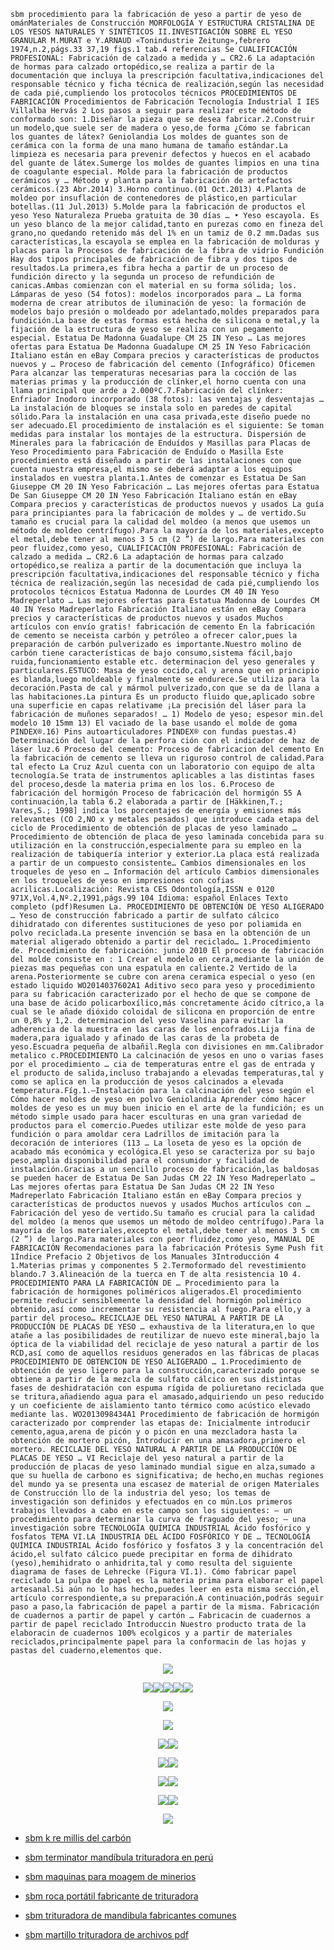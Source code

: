 
```
sbm procedimiento para la fabricación de yeso a partir de yeso de ománMateriales de Construcción MORFOLOGÍA Y ESTRUCTURA CRISTALINA DE LOS YESOS NATURALES Y SINTÉTICOS II.INVESTIGACIÓN SOBRE EL YESO GRANULAR M.MURAT e Y.ARNAUD «Tonindustrie Zeitung»,febrero 1974,n.2,págs.33 37,19 figs.1 tab.4 referencias Se CUALIFICACIÓN PROFESIONAL: Fabricación de calzado a medida y … CR2.6 La adaptación de hormas para calzado ortopédico,se realiza a partir de la documentación que incluya la prescripción facultativa,indicaciones del responsable técnico y ficha técnica de realización,según las necesidad de cada pié,cumpliendo los protocolos técnicos PROCEDIMIENTOS DE FABRICACIÓN Procedimientos de Fabricación Tecnología Industrial I IES Villalba Hervás 2 Los pasos a seguir para realizar este método de conformado son: 1.Diseñar la pieza que se desea fabricar.2.Construir un modelo,que suele ser de madera o yeso,de forma ¿Cómo se fabrican los guantes de látex? Geniolandia Los moldes de guantes son de cerámica con la forma de una mano humana de tamaño estándar.La limpieza es necesaria para prevenir defectos y huecos en el acabado del guante de látex.Sumerge los moldes de guantes limpios en una tina de coagulante especial. Molde para la fabricación de productos cerámicos y … Método y planta para la fabricación de artefactos cerámicos.(23 Abr.2014) 3.Horno continuo.(01 Oct.2013) 4.Planta de moldeo por insuflación de contenedores de plástico,en particular botellas.(11 Jul.2013) 5.Molde para la fabricación de productos el yeso Yeso Naturaleza Prueba gratuita de 30 días … • Yeso escayola. Es un yeso blanco de la mejor calidad,tanto en purezas como en fineza del grano,no quedando retenido más del 1% en un tamiz de 0.2 mm.Dadas sus características,la escayola se emplea en la fabricación de molduras y placas para la Procesos de fabricación de la fibra de vidrio Fundición Hay dos tipos principales de fabricación de fibra y dos tipos de resultados.La primera,es fibra hecha a partir de un proceso de fundición directo y la segunda un proceso de refundición de canicas.Ambas comienzan con el material en su forma sólida; los. Lámparas de yeso (54 fotos): modelos incorporados para … La forma moderna de crear atributos de iluminación de yeso: la formación de modelos bajo presión o moldeado por adelantado,moldes preparados para fundición.La base de estas formas está hecha de silicona o metal,y la fijación de la estructura de yeso se realiza con un pegamento especial. Estatua De Madonna Guadalupe CM 25 IN Yeso … Las mejores ofertas para Estatua De Madonna Guadalupe CM 25 IN Yeso Fabricación Italiano están en eBay Compara precios y características de productos nuevos y … Proceso de fabricación del cemento (Infográfico) Oficemen Para alcanzar las temperaturas necesarias para la cocción de las materias primas y la producción de clínker,el horno cuenta con una llama principal que arde a 2.000ºC.7.Fabricación del clínker: Enfriador Inodoro incorporado (38 fotos): las ventajas y desventajas … La instalación de bloques se instala solo en paredes de capital sólido.Para la instalación en una casa privada,este diseño puede no ser adecuado.El procedimiento de instalación es el siguiente: Se toman medidas para instalar los montajes de la estructura. Dispersión de Minerales para la fabricación de Enduídos y Masillas para Placas de Yeso Procedimiento para Fabricación de Enduído o Masilla Este procedimiento está diseñado a partir de las instalaciones con que cuenta nuestra empresa,el mismo se deberá adaptar a los equipos instalados en vuestra planta.1.Antes de comenzar es Estatua De San Giuseppe CM 20 IN Yeso Fabricación … Las mejores ofertas para Estatua De San Giuseppe CM 20 IN Yeso Fabricación Italiano están en eBay Compara precios y características de productos nuevos y usados La guía para principiantes para la fabricación de moldes y … de vertido.Su tamaño es crucial para la calidad del moldeo (a menos que usemos un método de moldeo centrífugo).Para la mayoría de los materiales,excepto el metal,debe tener al menos 3 5 cm (2 ”) de largo.Para materiales con peor fluidez,como yeso, CUALIFICACIÓN PROFESIONAL: Fabricación de calzado a medida … CR2.6 La adaptación de hormas para calzado ortopédico,se realiza a partir de la documentación que incluya la prescripción facultativa,indicaciones del responsable técnico y ficha técnica de realización,según las necesidad de cada pié,cumpliendo los protocolos técnicos Estatua Madonna de Lourdes CM 40 IN Yeso Madreperlato … Las mejores ofertas para Estatua Madonna de Lourdes CM 40 IN Yeso Madreperlato Fabricación Italiano están en eBay Compara precios y características de productos nuevos y usados Muchos artículos con envío gratis! fabricación de cemento En la fabricación de cemento se neceista carbón y petróleo a ofrecer calor,pues la preparación de carbón pulverizado es importante.Nuestro molino de carbón tiene características de bajo consumo,sistema fácil,bajo ruida,funcionamiento estable etc. determinacion del yeso generales y particulares.ESTUCO: Masa de yeso cocido,cal y arena que en principio es blanda,luego moldeable y finalmente se endurece.Se utiliza para la decoración.Pasta de cal y mármol pulverizado,con que se da de llana a las habitaciones.La pintura Es un producto fluido que,aplicado sobre una superficie en capas relativame ¡La precisión del láser para la fabricación de muñones separados! … 1) Modelo de yeso; espesor min.del modelo 10 15mm 13) El vaciado de la base usando el molde de goma PINDEX®.16) Pins autoarticuladores PINDEX® con fundas puestas.4) Determinación del lugar de la perfora ción con el indicador de haz de láser luz.6 Proceso del cemento: Proceso de fabricacion del cemento En la fabricación de cemento se lleva un riguroso control de calidad.Para tal efecto La Cruz Azul cuenta con un laboratorio con equipo de alta tecnología.Se trata de instrumentos aplicables a las distintas fases del proceso,desde la materia prima en los los. 6.Proceso de fabricación del hormigón Proceso de fabricación del hormigón 55 A continuación,la tabla 6.2 elaborada a partir de [Häkkinen,T.; Vares,S.; 1998] indica los porcentajes de energía y emisiones más relevantes (CO 2,NO x y metales pesados) que introduce cada etapa del ciclo de Procedimiento de obtención de placas de yeso laminado … Procedimiento de obtención de placa de yeso laminada concebida para su utilización en la construcción,especialmente para su empleo en la realización de tabiquería interior y exterior.La placa está realizada a partir de un compuesto consistente… Cambios dimensionales en los troqueles de yeso en … Información del artículo Cambios dimensionales en los troqueles de yeso en impresiones con cofias acrilicas.Localización: Revista CES Odontología,ISSN e 0120 971X,Vol.4,Nº.2,1991,págs.99 104 Idioma: español Enlaces Texto completo (pdf)Resumen La. PROCEDIMIENTO DE OBTENCIÓN DE YESO ALIGERADO … Yeso de construcción fabricado a partir de sulfato cálcico dihidratado con diferentes sustituciones de yeso por poliamida en polvo reciclada.La presente invención se basa en la obtención de un material aligerado obtenido a partir del reciclado… 1.Procedimiento de. Procedimiento de fabricación: junio 2010 El proceso de fabricación del molde consiste en : 1 Crear el modelo en cera,mediante la unión de piezas mas pequeñas con una espatula en caliente.2 Vertido de la arena.Posteriormente se cubre con arena ceramica especial o yeso (en estado liquido WO2014037602A1 Aditivo seco para yeso y procedimiento para su fabricación caracterizado por el hecho de que se compone de una base de ácido policarboxílico,más concretamente ácido cítrico,a la cual se le añade dióxido coloidal de silicona en proporción de entre un 0,8% y 1,2. determinacion del yeso Vaselina para evitar la adherencia de la muestra en las caras de los encofrados.Lija fina de madera,para igualado y afinado de las caras de la probeta de yeso.Escuadra pequeña de albañil.Regla con divisiones en mm.Calibrador metalico c.PROCEDIMIENTO La calcinación de yesos en uno o varias fases por el procedimiento … cia de temperaturas entre el gas de entrada y el producto de salida,incluso trabajando a elevadas temperaturas,tal y como se aplica en la producción de yesos calcinados a elevada temperatura.Fíg.1.—Instalación para la calcinación del yeso según el Cómo hacer moldes de yeso en polvo Geniolandia Aprender cómo hacer moldes de yeso es un muy buen inicio en el arte de la fundición; es un método simple usado para hacer esculturas en una gran variedad de productos para el comercio.Puedes utilizar este molde de yeso para fundición o para amoldar cera Ladrillos de imitación para la decoración de interiores (113 … La loseta de yeso es la opción de acabado más económica y ecológica.El yeso se caracteriza por su bajo peso,amplia disponibilidad para el consumidor y facilidad de instalación.Gracias a un sencillo proceso de fabricación,las baldosas se pueden hacer de Estatua De San Judas CM 22 IN Yeso Madreperlato … Las mejores ofertas para Estatua De San Judas CM 22 IN Yeso Madreperlato Fabricación Italiano están en eBay Compara precios y características de productos nuevos y usados Muchos artículos con … Fabricación del yeso de vertido.Su tamaño es crucial para la calidad del moldeo (a menos que usemos un método de moldeo centrífugo).Para la mayoría de los materiales,excepto el metal,debe tener al menos 3 5 cm (2 ”) de largo.Para materiales con peor fluidez,como yeso, MANUAL DE FABRICACIÓN Recomendaciones para la fabricación Prótesis Syme Push fit 1Índice Prefacio 2 Objetivos de los Manuales 3Introducción 4 1.Materias primas y componentes 5 2.Termoformado del revestimiento blando.7 3.Alineación de la tuerca en T de alta resistencia 10 4. PROCEDIMIENTO PARA LA FABRICACIÓN DE … Procedimiento para la fabricación de hormigones poliméricos aligerados.El procedimiento permite reducir sensiblemente la densidad del hormigón polimérico obtenido,así como incrementar su resistencia al fuego.Para ello,y a partir del proceso… RECICLAJE DEL YESO NATURAL A PARTIR DE LA PRODUCCIÓN DE PLACAS DE YESO … exhaustiva de la literatura,en lo que atañe a las posibilidades de reutilizar de nuevo este mineral,bajo la óptica de la viabilidad del reciclaje de yeso natural a partir de los RCD,así como de aquellos residuos generados en las fábricas de placas PROCEDIMIENTO DE OBTENCION DE YESO ALIGERADO … 1.Procedimiento de obtención de yeso ligero para la construcción,caracterizado porque se obtiene a partir de la mezcla de sulfato cálcico en sus distintas fases de deshidratación con espuma rígida de poliuretano reciclada que se tritura,añadiendo agua para el amasado,adquiriendo un peso reducido y un coeficiente de aislamiento tanto térmico como acústico elevado mediante las. WO2013098434A1 Procedimiento de fabricación de hormigón caracterizado por comprender las etapas de: Inicialmente introducir cemento,agua,arena de picón y o picón en una mezcladora hasta la obtención de mortero picón, Introducir en una amasadora,primero el mortero. RECICLAJE DEL YESO NATURAL A PARTIR DE LA PRODUCCIÓN DE PLACAS DE YESO … VI Reciclaje del yeso natural a partir de la producción de placas de yeso laminado mundial sigue en alza,sumado a que su huella de carbono es significativa; de hecho,en muchas regiones del mundo ya se presenta una escasez de material de origen Materiales de Construcción llo de la industria del yeso; los temas de investigación son definidos y efectuados en co mún.Los primeros trabajos llevados a cabo en este campo son los siguientes: — un procedimiento para determinar la curva de fraguado del yeso; — una investigación sobre TECNOLOGÍA QUÍMICA INDUSTRIAL Ácido fosfórico y fosfatos TEMA VI.LA INDUSTRIA DEL ÁCIDO FOSFÓRICO Y DE … TECNOLOGÍA QUÍMICA INDUSTRIAL Ácido fosfórico y fosfatos 3 y la concentración del ácido,el sulfato cálcico puede precipitar en forma de dihidrato (yeso),hemihidrato o anhidrita,tal y como resulta del siguiente diagrama de fases de Lehrecke (Figura VI.1). Cómo fabricar papel reciclado La pulpa de papel es la materia prima para elaborar el papel artesanal.Si aún no lo has hecho,puedes leer en esta misma sección,el artículo correspondiente,a su preparación.A continuación,podrás seguir paso a paso,la fabricación de papel a partir de la misma. Fabricación de cuadernos a partir de papel y cartón … Fabricacin de cuadernos a partir de papel reciclado Introduccin Nuestro producto trata de la elaboracin de cuadernos 100% ecolgicos y a partir de materiales reciclados,principalmente papel para la conformacin de las hojas y pastas del cuaderno,elementos que. 
```

<div align="center">

<a href="https://es-crusher.shibang-china.com/github&k=sbm+procedimiento+para+la+fabricaci%C3%B3n+de+yeso+a+partir+de+yeso+de+om%C3%A1n"><img src="https://static.shibang-china.com/es/crusher/logo.jpg"></a>

<a href="https://es-crusher.shibang-china.com/github&k=sbm+procedimiento+para+la+fabricaci%C3%B3n+de+yeso+a+partir+de+yeso+de+om%C3%A1n"><img src="https://static.shibang-china.com/es/crusher/index.jpg"></a><a href="https://es-crusher.shibang-china.com/material.htmlgithub&k=sbm+procedimiento+para+la+fabricaci%C3%B3n+de+yeso+a+partir+de+yeso+de+om%C3%A1n"><img src="https://static.shibang-china.com/es/crusher/material.jpg"></a><a href="https://es-crusher.shibang-china.com/application.htmlgithub&k=sbm+procedimiento+para+la+fabricaci%C3%B3n+de+yeso+a+partir+de+yeso+de+om%C3%A1n"><img src="https://static.shibang-china.com/es/crusher/application.jpg"></a><a href="https://es-crusher.shibang-china.com/aboutus.htmlgithub&k=sbm+procedimiento+para+la+fabricaci%C3%B3n+de+yeso+a+partir+de+yeso+de+om%C3%A1n"><img src="https://static.shibang-china.com/es/crusher/aboutus.jpg"></a><a href="https://es-crusher.shibang-china.com/contact.htmlgithub&k=sbm+procedimiento+para+la+fabricaci%C3%B3n+de+yeso+a+partir+de+yeso+de+om%C3%A1n"><img src="https://static.shibang-china.com/es/crusher/contact.jpg"></a>

<a href="https://es-crusher.shibang-china.com/github&k=sbm+procedimiento+para+la+fabricaci%C3%B3n+de+yeso+a+partir+de+yeso+de+om%C3%A1n"><img src="https://static.shibang-china.com/es/crusher/banner.jpg"></a>

<a href="https://swt.shibang-china.com/github&k=sbm+procedimiento+para+la+fabricaci%C3%B3n+de+yeso+a+partir+de+yeso+de+om%C3%A1n"><img src="https://static.shibang-china.com/es/crusher/text.jpg"></a>

<a href="https://swt.shibang-china.com/github&k=sbm+procedimiento+para+la+fabricaci%C3%B3n+de+yeso+a+partir+de+yeso+de+om%C3%A1n"><img src="https://static.shibang-china.com/es/crusher/chat.jpg"></a><a href="https://es-crusher.shibang-china.com/contact.htmlgithub&k=sbm+procedimiento+para+la+fabricaci%C3%B3n+de+yeso+a+partir+de+yeso+de+om%C3%A1n"><img src="https://static.shibang-china.com/es/crusher/message.jpg"></a>

<a href="https://es-crusher.shibang-china.com/products/pe.htmlgithub&k=sbm+procedimiento+para+la+fabricaci%C3%B3n+de+yeso+a+partir+de+yeso+de+om%C3%A1n"><img src="https://static.shibang-china.com/es/crusher/pe.jpg"></a><a href="https://es-crusher.shibang-china.com/products/pf.htmlgithub&k=sbm+procedimiento+para+la+fabricaci%C3%B3n+de+yeso+a+partir+de+yeso+de+om%C3%A1n"><img src="https://static.shibang-china.com/es/crusher/pf.jpg"></a>

<a href="https://es-crusher.shibang-china.com/products/hpt.htmlgithub&k=sbm+procedimiento+para+la+fabricaci%C3%B3n+de+yeso+a+partir+de+yeso+de+om%C3%A1n"><img src="https://static.shibang-china.com/es/crusher/hpt.jpg"></a><a href="https://es-crusher.shibang-china.com/products/vsi.htmlgithub&k=sbm+procedimiento+para+la+fabricaci%C3%B3n+de+yeso+a+partir+de+yeso+de+om%C3%A1n"><img src="https://static.shibang-china.com/es/crusher/vsi.jpg"></a>

<a href="https://es-crusher.shibang-china.com/products/klv.htmlgithub&k=sbm+procedimiento+para+la+fabricaci%C3%B3n+de+yeso+a+partir+de+yeso+de+om%C3%A1n"><img src="https://static.shibang-china.com/es/crusher/klv.jpg"></a><a href="https://es-crusher.shibang-china.com/products/portable.htmlgithub&k=sbm+procedimiento+para+la+fabricaci%C3%B3n+de+yeso+a+partir+de+yeso+de+om%C3%A1n"><img src="https://static.shibang-china.com/es/crusher/portable.jpg"></a>

<a href="https://swt.shibang-china.com/github&k=sbm+procedimiento+para+la+fabricaci%C3%B3n+de+yeso+a+partir+de+yeso+de+om%C3%A1n"><img src="https://static.shibang-china.com/es/crusher/case.jpg"></a>

</div>


* [sbm k re millis del carbón](sbm%20k%20re%20millis%20del%20carb%C3%B3n.md)

* [sbm terminator mandíbula trituradora en perú](sbm%20terminator%20mand%C3%ADbula%20trituradora%20en%20per%C3%BA.md)

* [sbm maquinas para moagem de minerios](sbm%20maquinas%20para%20moagem%20de%20minerios.md)

* [sbm roca portátil fabricante de trituradora](sbm%20roca%20port%C3%A1til%20fabricante%20de%20trituradora.md)

* [sbm trituradora de mandibula fabricantes comunes](sbm%20trituradora%20de%20mandibula%20fabricantes%20comunes.md)

* [sbm martillo trituradora de archivos pdf](sbm%20martillo%20trituradora%20de%20archivos%20pdf.md)
